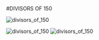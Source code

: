 #DIVISORS OF 150

![divisors_of_150](https://user-images.githubusercontent.com/76009919/184927151-1870c624-2849-4edc-a55b-caee9a0f0527.png)

![divisors_of_150](https://user-images.githubusercontent.com/76009919/184927528-c5d66752-824a-4584-8ce7-b412babd99f0.png)
![divisors_of_150](https://user-images.githubusercontent.com/76009919/184927771-affa0911-6b12-4d76-a7fa-906a65d08baa.jpg)
